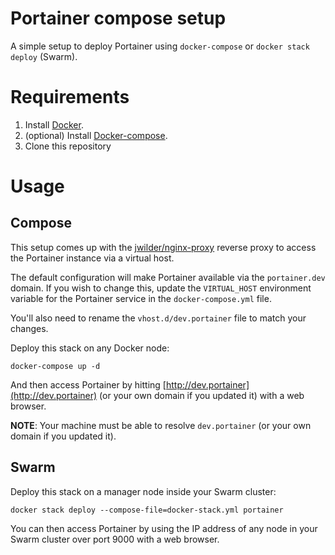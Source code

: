 # Portainer compose setup

A simple setup to deploy Portainer using `docker-compose` or `docker stack deploy` (Swarm).

# Requirements

1. Install [Docker](http://docker.io).
2. (optional) Install [Docker-compose](http://docs.docker.com/compose/install/).
3. Clone this repository

# Usage

## Compose

This setup comes up with the [jwilder/nginx-proxy](https://github.com/jwilder/nginx-proxy) reverse proxy to access the Portainer instance via a virtual host.

The default configuration will make Portainer available via the `portainer.dev` domain. If you wish to change this, update the `VIRTUAL_HOST` environment variable for the Portainer service in the `docker-compose.yml` file.

You'll also need to rename the `vhost.d/dev.portainer` file to match your changes.

Deploy this stack on any Docker node:

```
docker-compose up -d
```

And then access Portainer by hitting [http://dev.portainer](http://dev.portainer) (or your own domain if you updated it) with a web browser.

**NOTE**: Your machine must be able to resolve `dev.portainer` (or your own domain if you updated it). 

## Swarm

Deploy this stack on a manager node inside your Swarm cluster:

```
docker stack deploy --compose-file=docker-stack.yml portainer
```

You can then access Portainer by using the IP address of any node in your Swarm cluster over port 9000 with a web browser.
